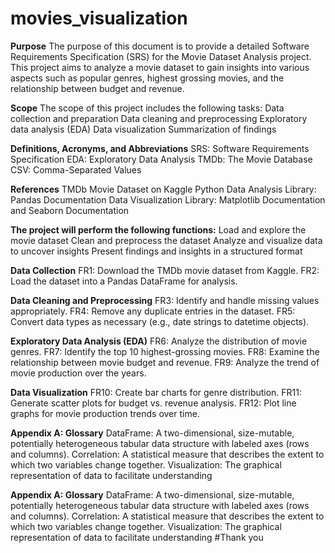 # movies_visualization
**Purpose**
The purpose of this document is to provide a detailed Software Requirements
Specification (SRS) for the Movie Dataset Analysis project. This project aims to analyze
a movie dataset to gain insights into various aspects such as popular genres, highest grossing movies, and the relationship between budget and revenue.


**Scope**
The scope of this project includes the following tasks:
Data collection and preparation
Data cleaning and preprocessing
Exploratory data analysis (EDA)
Data visualization
Summarization of findings

**Definitions, Acronyms, and Abbreviations**
SRS: Software Requirements Specification
EDA: Exploratory Data Analysis
TMDb: The Movie Database
CSV: Comma-Separated Values

**References**
TMDb Movie Dataset on Kaggle
Python Data Analysis Library: Pandas Documentation
Data Visualization Library: Matplotlib Documentation and Seaborn Documentation

**The project will perform the following functions:**
Load and explore the movie dataset
Clean and preprocess the dataset
Analyze and visualize data to uncover insights
Present findings and insights in a structured format

**Data Collection**
FR1: Download the TMDb movie dataset from Kaggle.
FR2: Load the dataset into a Pandas DataFrame for analysis.

**Data Cleaning and Preprocessing**
FR3: Identify and handle missing values appropriately.
FR4: Remove any duplicate entries in the dataset.
FR5: Convert data types as necessary (e.g., date strings to datetime objects).

**Exploratory Data Analysis (EDA)**
FR6: Analyze the distribution of movie genres.
FR7: Identify the top 10 highest-grossing movies.
FR8: Examine the relationship between movie budget and revenue.
FR9: Analyze the trend of movie production over the years.

**Data Visualization**
FR10: Create bar charts for genre distribution.
FR11: Generate scatter plots for budget vs. revenue analysis.
FR12: Plot line graphs for movie production trends over time.

**Appendix A: Glossary**
DataFrame: A two-dimensional, size-mutable, potentially heterogeneous tabular
data structure with labeled axes (rows and columns).
Correlation: A statistical measure that describes the extent to which two variables
change together.
Visualization: The graphical representation of data to facilitate understanding

**Appendix A: Glossary**
DataFrame: A two-dimensional, size-mutable, potentially heterogeneous tabular
data structure with labeled axes (rows and columns).
Correlation: A statistical measure that describes the extent to which two variables
change together.
Visualization: The graphical representation of data to facilitate understanding
#Thank you
